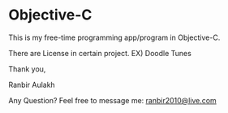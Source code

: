 Objective-C
===========

This is my free-time programming app/program in Objective-C.

There are License in certain project. EX) Doodle Tunes

Thank you,

Ranbir Aulakh


Any Question? Feel free to message me: ranbir2010@live.com
